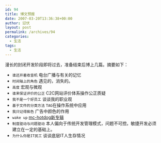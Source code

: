 ```yaml
---
id: 94
title: 博文预报
date: 2007-03-20T13:36:38+00:00
author: 愆伏
layout: post
permalink: /archives/94
categories:
  - 生活
tags:
  - 生活
---
```

漫长的封闭开发阶段即将过去，准备结束后博上几篇。摘要如下：

- `谁还开着收音机` 电台广播与有关的记忆
- `时间轴上的角色` 遇见的，消失的。
- `高度` 宏观与微观
- `谁来保证评价的公正` C2C网站评价体系操作公正质疑
- `我不是一个好员工` 谈谈我的职业观
- `基于文件的分类方法` `TAG`在操作系统中应用
- `我只记得紫色` 广告中颜色的作用
- `wake up` [mc-hotdog新专辑](archives/98 "mc-hotdog新专辑")
- `制度驱动与问题驱动` 本人偏向于传统开发管理模式，问题不可控。敏捷开发必须建立在一定的基础上。
- `为什么你是IT民工` 谈谈底层IT人生存情况